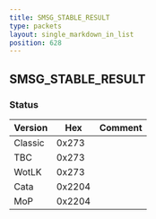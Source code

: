 ```yaml
---
title: SMSG_STABLE_RESULT
type: packets
layout: single_markdown_in_list
position: 628
---
```


## SMSG_STABLE_RESULT

### Status

Version    | Hex        | Comment
---------- | ---------- | ---------- 
Classic    | 0x273      | 
TBC        | 0x273      | 
WotLK      | 0x273      | 
Cata       | 0x2204     | 
MoP        | 0x2204     | 